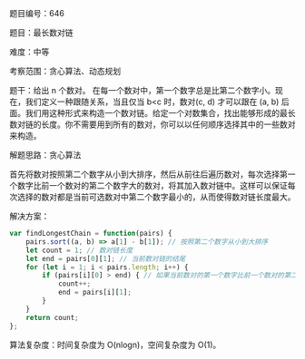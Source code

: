 题目编号：646

题目：最长数对链

难度：中等

考察范围：贪心算法、动态规划

题干：给出 n 个数对。 在每一个数对中，第一个数字总是比第二个数字小。现在，我们定义一种跟随关系，当且仅当 b<c 时，数对(c, d) 才可以跟在 (a, b) 后面。我们用这种形式来构造一个数对链。给定一个对数集合，找出能够形成的最长数对链的长度。你不需要用到所有的数对，你可以以任何顺序选择其中的一些数对来构造。

解题思路：贪心算法

首先将数对按照第二个数字从小到大排序，然后从前往后遍历数对，每次选择第一个数字比前一个数对的第二个数字大的数对，将其加入数对链中。这样可以保证每次选择的数对都是当前可选数对中第二个数字最小的，从而使得数对链长度最大。

解决方案：

```javascript
var findLongestChain = function(pairs) {
    pairs.sort((a, b) => a[1] - b[1]); // 按照第二个数字从小到大排序
    let count = 1; // 数对链长度
    let end = pairs[0][1]; // 当前数对链的结尾
    for (let i = 1; i < pairs.length; i++) {
        if (pairs[i][0] > end) { // 如果当前数对的第一个数字比前一个数对的第二个数字大，则可以加入数对链中
            count++;
            end = pairs[i][1];
        }
    }
    return count;
};
```

算法复杂度：时间复杂度为 O(nlogn)，空间复杂度为 O(1)。